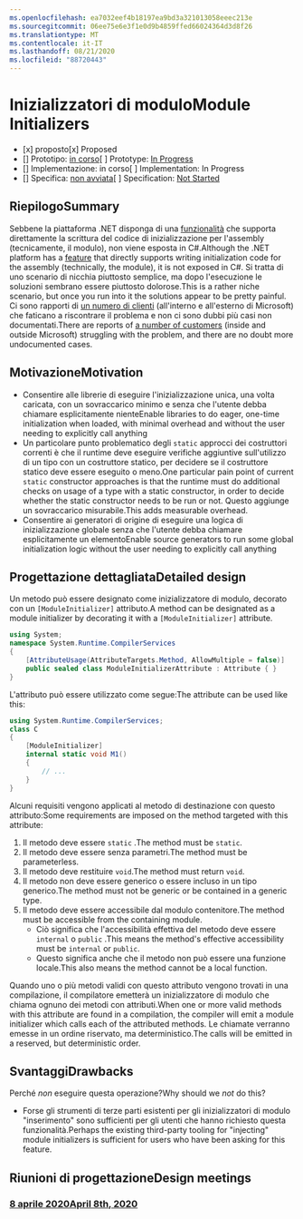 ```yaml
---
ms.openlocfilehash: ea7032eef4b18197ea9bd3a321013058eeec213e
ms.sourcegitcommit: 06ee75e6e3f1e0d9b4859ffed66024364d3d8f26
ms.translationtype: MT
ms.contentlocale: it-IT
ms.lasthandoff: 08/21/2020
ms.locfileid: "88720443"
---
```

# <a name="module-initializers"></a><span data-ttu-id="45828-101">Inizializzatori di modulo</span><span class="sxs-lookup"><span data-stu-id="45828-101">Module Initializers</span></span>

* <span data-ttu-id="45828-102">[x] proposto</span><span class="sxs-lookup"><span data-stu-id="45828-102">[x] Proposed</span></span>
* <span data-ttu-id="45828-103">[] Prototipo: [in corso](https://github.com/jnm2/roslyn/tree/module_initializer)</span><span class="sxs-lookup"><span data-stu-id="45828-103">[ ] Prototype: [In Progress](https://github.com/jnm2/roslyn/tree/module_initializer)</span></span>
* <span data-ttu-id="45828-104">[] Implementazione: in corso</span><span class="sxs-lookup"><span data-stu-id="45828-104">[ ] Implementation: In Progress</span></span>
* <span data-ttu-id="45828-105">[] Specifica: [non avviata]()</span><span class="sxs-lookup"><span data-stu-id="45828-105">[ ] Specification: [Not Started]()</span></span>

## <a name="summary"></a><span data-ttu-id="45828-106">Riepilogo</span><span class="sxs-lookup"><span data-stu-id="45828-106">Summary</span></span>
[summary]: #summary

<span data-ttu-id="45828-107">Sebbene la piattaforma .NET disponga di una [funzionalità](https://github.com/dotnet/runtime/blob/master/docs/design/specs/Ecma-335-Augments.md#module-initializer) che supporta direttamente la scrittura del codice di inizializzazione per l'assembly (tecnicamente, il modulo), non viene esposta in C#.</span><span class="sxs-lookup"><span data-stu-id="45828-107">Although the .NET platform has a [feature](https://github.com/dotnet/runtime/blob/master/docs/design/specs/Ecma-335-Augments.md#module-initializer) that directly supports writing initialization code for the assembly (technically, the module), it is not exposed in C#.</span></span>  <span data-ttu-id="45828-108">Si tratta di uno scenario di nicchia piuttosto semplice, ma dopo l'esecuzione le soluzioni sembrano essere piuttosto dolorose.</span><span class="sxs-lookup"><span data-stu-id="45828-108">This is a rather niche scenario, but once you run into it the solutions appear to be pretty painful.</span></span>  <span data-ttu-id="45828-109">Ci sono rapporti di [un numero di clienti](https://www.google.com/search?q=.net+module+constructor+c%23&oq=.net+module+constructor) (all'interno e all'esterno di Microsoft) che faticano a riscontrare il problema e non ci sono dubbi più casi non documentati.</span><span class="sxs-lookup"><span data-stu-id="45828-109">There are reports of [a number of customers](https://www.google.com/search?q=.net+module+constructor+c%23&oq=.net+module+constructor) (inside and outside Microsoft) struggling with the problem, and there are no doubt more undocumented cases.</span></span>

## <a name="motivation"></a><span data-ttu-id="45828-110">Motivazione</span><span class="sxs-lookup"><span data-stu-id="45828-110">Motivation</span></span>
[motivation]: #motivation

- <span data-ttu-id="45828-111">Consentire alle librerie di eseguire l'inizializzazione unica, una volta caricata, con un sovraccarico minimo e senza che l'utente debba chiamare esplicitamente niente</span><span class="sxs-lookup"><span data-stu-id="45828-111">Enable libraries to do eager, one-time initialization when loaded, with minimal overhead and without the user needing to explicitly call anything</span></span>
- <span data-ttu-id="45828-112">Un particolare punto problematico degli `static` approcci dei costruttori correnti è che il runtime deve eseguire verifiche aggiuntive sull'utilizzo di un tipo con un costruttore statico, per decidere se il costruttore statico deve essere eseguito o meno.</span><span class="sxs-lookup"><span data-stu-id="45828-112">One particular pain point of current `static` constructor approaches is that the runtime must do additional checks on usage of a type with a static constructor, in order to decide whether the static constructor needs to be run or not.</span></span> <span data-ttu-id="45828-113">Questo aggiunge un sovraccarico misurabile.</span><span class="sxs-lookup"><span data-stu-id="45828-113">This adds measurable overhead.</span></span>
- <span data-ttu-id="45828-114">Consentire ai generatori di origine di eseguire una logica di inizializzazione globale senza che l'utente debba chiamare esplicitamente un elemento</span><span class="sxs-lookup"><span data-stu-id="45828-114">Enable source generators to run some global initialization logic without the user needing to explicitly call anything</span></span>

## <a name="detailed-design"></a><span data-ttu-id="45828-115">Progettazione dettagliata</span><span class="sxs-lookup"><span data-stu-id="45828-115">Detailed design</span></span>
[design]: #detailed-design

<span data-ttu-id="45828-116">Un metodo può essere designato come inizializzatore di modulo, decorato con un `[ModuleInitializer]` attributo.</span><span class="sxs-lookup"><span data-stu-id="45828-116">A method can be designated as a module initializer by decorating it with a `[ModuleInitializer]` attribute.</span></span>

```cs
using System;
namespace System.Runtime.CompilerServices
{
    [AttributeUsage(AttributeTargets.Method, AllowMultiple = false)]
    public sealed class ModuleInitializerAttribute : Attribute { }
}
```

<span data-ttu-id="45828-117">L'attributo può essere utilizzato come segue:</span><span class="sxs-lookup"><span data-stu-id="45828-117">The attribute can be used like this:</span></span>

```cs
using System.Runtime.CompilerServices;
class C
{
    [ModuleInitializer]
    internal static void M1()
    {
        // ...
    }
}
```

<span data-ttu-id="45828-118">Alcuni requisiti vengono applicati al metodo di destinazione con questo attributo:</span><span class="sxs-lookup"><span data-stu-id="45828-118">Some requirements are imposed on the method targeted with this attribute:</span></span>
1. <span data-ttu-id="45828-119">Il metodo deve essere `static` .</span><span class="sxs-lookup"><span data-stu-id="45828-119">The method must be `static`.</span></span>
1. <span data-ttu-id="45828-120">Il metodo deve essere senza parametri.</span><span class="sxs-lookup"><span data-stu-id="45828-120">The method must be parameterless.</span></span>
1. <span data-ttu-id="45828-121">Il metodo deve restituire `void`.</span><span class="sxs-lookup"><span data-stu-id="45828-121">The method must return `void`.</span></span>
1. <span data-ttu-id="45828-122">Il metodo non deve essere generico o essere incluso in un tipo generico.</span><span class="sxs-lookup"><span data-stu-id="45828-122">The method must not be generic or be contained in a generic type.</span></span>
1. <span data-ttu-id="45828-123">Il metodo deve essere accessibile dal modulo contenitore.</span><span class="sxs-lookup"><span data-stu-id="45828-123">The method must be accessible from the containing module.</span></span>
    - <span data-ttu-id="45828-124">Ciò significa che l'accessibilità effettiva del metodo deve essere `internal` o `public` .</span><span class="sxs-lookup"><span data-stu-id="45828-124">This means the method's effective accessibility must be `internal` or `public`.</span></span>
    - <span data-ttu-id="45828-125">Questo significa anche che il metodo non può essere una funzione locale.</span><span class="sxs-lookup"><span data-stu-id="45828-125">This also means the method cannot be a local function.</span></span>
    
<span data-ttu-id="45828-126">Quando uno o più metodi validi con questo attributo vengono trovati in una compilazione, il compilatore emetterà un inizializzatore di modulo che chiama ognuno dei metodi con attributi.</span><span class="sxs-lookup"><span data-stu-id="45828-126">When one or more valid methods with this attribute are found in a compilation, the compiler will emit a module initializer which calls each of the attributed methods.</span></span> <span data-ttu-id="45828-127">Le chiamate verranno emesse in un ordine riservato, ma deterministico.</span><span class="sxs-lookup"><span data-stu-id="45828-127">The calls will be emitted in a reserved, but deterministic order.</span></span>

## <a name="drawbacks"></a><span data-ttu-id="45828-128">Svantaggi</span><span class="sxs-lookup"><span data-stu-id="45828-128">Drawbacks</span></span>
[drawbacks]: #drawbacks

<span data-ttu-id="45828-129">Perché *non* eseguire questa operazione?</span><span class="sxs-lookup"><span data-stu-id="45828-129">Why should we *not* do this?</span></span>

- <span data-ttu-id="45828-130">Forse gli strumenti di terze parti esistenti per gli inizializzatori di modulo "inserimento" sono sufficienti per gli utenti che hanno richiesto questa funzionalità.</span><span class="sxs-lookup"><span data-stu-id="45828-130">Perhaps the existing third-party tooling for "injecting" module initializers is sufficient for users who have been asking for this feature.</span></span>

## <a name="design-meetings"></a><span data-ttu-id="45828-131">Riunioni di progettazione</span><span class="sxs-lookup"><span data-stu-id="45828-131">Design meetings</span></span>

### <a name="april-8th-2020"></a>[<span data-ttu-id="45828-132">8 aprile 2020</span><span class="sxs-lookup"><span data-stu-id="45828-132">April 8th, 2020</span></span>](https://github.com/dotnet/csharplang/meetings/2020/LDM-2020-04-08.md#module-initializers)
